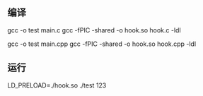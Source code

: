 
## 编译
gcc -o test main.c
gcc -fPIC -shared -o hook.so hook.c -ldl

gcc -o test main.cpp
gcc -fPIC -shared -o hook.so hook.cpp -ldl

## 运行
LD_PRELOAD=./hook.so ./test 123